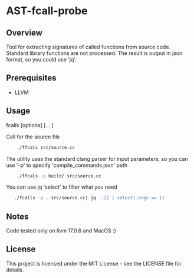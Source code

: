 AST-fcall-probe
===============

Overview
--------

Tool for extracting signatures of called functions from source code.
Standard library functions are not processed.
The result is output in json format, so you could use 'jq'.

Prerequisites
-------------

*   LLVM

Usage
-----

fcalls [options] <source0> [... <sourceN>]


Call for the source file
```bash
    ./ffcals src/source.cc
```

The utility uses the standard clang parser for input parameters,
so you can use '-p' to specify 'compile_commands.json' path

```bash
    ./ffcals -p build/ src/source.cc
```

You can use jq 'select' to filter what you need
```bash
   ./fcalls -p . src/source.cc| jq '.[] | select(.argc == 1)'
```

Notes
------

Code tested only on llvm 17.0.6 and MacOS :)

License
-------

This project is licensed under the MIT License - see the LICENSE file for details.

